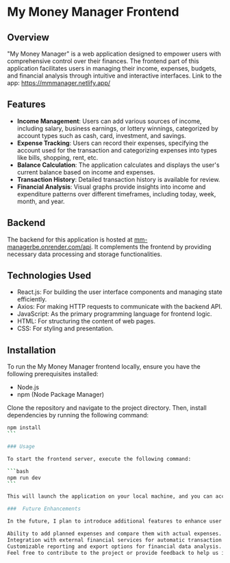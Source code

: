 # My Money Manager Frontend

## Overview

"My Money Manager" is a web application designed to empower users with comprehensive control over their finances. The frontend part of this application facilitates users in managing their income, expenses, budgets, and financial analysis through intuitive and interactive interfaces.
Link to the app: https://mmmanager.netlify.app/

## Features

- **Income Management**: Users can add various sources of income, including salary, business earnings, or lottery winnings, categorized by account types such as cash, card, investment, and savings.
- **Expense Tracking**: Users can record their expenses, specifying the account used for the transaction and categorizing expenses into types like bills, shopping, rent, etc.
- **Balance Calculation**: The application calculates and displays the user's current balance based on income and expenses.
- **Transaction History**: Detailed transaction history is available for review.
- **Financial Analysis**: Visual graphs provide insights into income and expenditure patterns over different timeframes, including today, week, month, and year.

## Backend

The backend for this application is hosted at [mm-managerbe.onrender.com/api](https://mm-managerbe.onrender.com/api).
It complements the frontend by providing necessary data processing and storage functionalities.

## Technologies Used

- React.js: For building the user interface components and managing state efficiently.
- Axios: For making HTTP requests to communicate with the backend API.
- JavaScript: As the primary programming language for frontend logic.
- HTML: For structuring the content of web pages.
- CSS: For styling and presentation.

## Installation

To run the My Money Manager frontend locally, ensure you have the following prerequisites installed:

- Node.js
- npm (Node Package Manager)

Clone the repository and navigate to the project directory. Then, install dependencies by running the following command:

````bash
npm install
```

### Usage

To start the frontend server, execute the following command:

```bash
npm run dev
```

This will launch the application on your local machine, and you can access it via a web browser.

###  Future Enhancements

In the future, I plan to introduce additional features to enhance user experience and functionality. Some potential features include:

Ability to add planned expenses and compare them with actual expenses.
Integration with external financial services for automatic transaction tracking.
Customizable reporting and export options for financial data analysis.
Feel free to contribute to the project or provide feedback to help us improve and evolve "My Money Manager."
````
